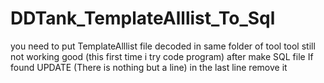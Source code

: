 # DDTank_TemplateAlllist_To_Sql
you need to put TemplateAlllist file decoded in same folder of tool
tool still not working good (this first time i try code program)
after make SQL file If found UPDATE (There is nothing but a line) in the last line remove it
